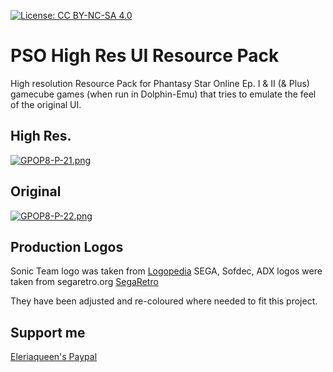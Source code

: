 [![License: CC BY-NC-SA 4.0](https://img.shields.io/badge/License-CC%20BY--NC--SA%204.0-lightgrey.svg)](https://creativecommons.org/licenses/by-nc-sa/4.0/)

# PSO High Res UI Resource Pack
High resolution Resource Pack for Phantasy Star Online Ep. I & II (& Plus) gamecube games (when run in Dolphin-Emu) that tries to emulate the feel of the original UI.

## High Res. 
[![GPOP8-P-21.png](https://i.postimg.cc/fWHVM0sp/GPOP8-P-21.png)](https://postimg.cc/5jC43y6S)


## Original
[![GPOP8-P-22.png](https://i.postimg.cc/tCkdFghH/GPOP8-P-22.png)](https://postimg.cc/QHBW3h46)

## Production Logos
Sonic Team logo was taken from [Logopedia](https://www.logos.fandom.com)
SEGA, Sofdec, ADX logos were taken from segaretro.org [SegaRetro](https://www.segaretro.org)

They have been adjusted and re-coloured where needed to fit this project.

## Support me
[Eleriaqueen's Paypal](https://www.paypal.me/eleriaqueen)
